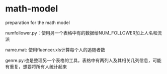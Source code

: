 # math-model
preparation for the math model 

numfollower.py：使用另一个表格中有的数据给NUM_FOLLOWER加上人名和流派

name.mat:  使用fluencer.xls计算每个人的追随者数

genre.py:也是整理另一个表格的工具，表格中有两列人及其相关几列信息，可能有重复，想要将所有人统计起来
